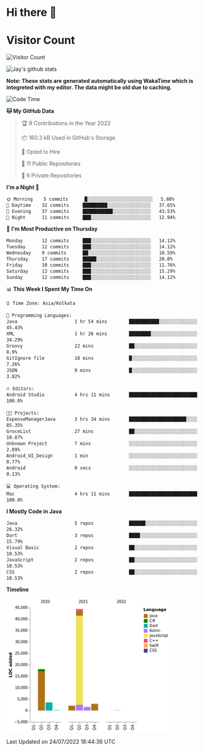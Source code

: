 # Hi there 👋 

# Visitor Count
![Visitor Count](https://profile-counter.glitch.me/jay-buddhdev/count.svg)

![Jay's github stats](https://github-readme-stats.vercel.app/api?username=jay-buddhdev&show_icons=true&theme=chartreuse-dark)

**Note: These stats are generated automatically using WakaTime which is integreted with my editor. The data might be old due to caching.**

<!--START_SECTION:waka-->
![Code Time](http://img.shields.io/badge/Code%20Time-127%20hrs%2011%20mins-blue)

**🐱 My GitHub Data** 

> 🏆 9 Contributions in the Year 2022
 > 
> 📦 160.3 kB Used in GitHub's Storage 
 > 
> 💼 Opted to Hire
 > 
> 📜 11 Public Repositories 
 > 
> 🔑 6 Private Repositories  
 > 
**I'm a Night 🦉** 

```text
🌞 Morning    5 commits      █░░░░░░░░░░░░░░░░░░░░░░░░   5.88% 
🌆 Daytime    32 commits     █████████░░░░░░░░░░░░░░░░   37.65% 
🌃 Evening    37 commits     ███████████░░░░░░░░░░░░░░   43.53% 
🌙 Night      11 commits     ███░░░░░░░░░░░░░░░░░░░░░░   12.94%

```
📅 **I'm Most Productive on Thursday** 

```text
Monday       12 commits     ███░░░░░░░░░░░░░░░░░░░░░░   14.12% 
Tuesday      12 commits     ███░░░░░░░░░░░░░░░░░░░░░░   14.12% 
Wednesday    9 commits      ██░░░░░░░░░░░░░░░░░░░░░░░   10.59% 
Thursday     17 commits     █████░░░░░░░░░░░░░░░░░░░░   20.0% 
Friday       10 commits     ███░░░░░░░░░░░░░░░░░░░░░░   11.76% 
Saturday     13 commits     ███░░░░░░░░░░░░░░░░░░░░░░   15.29% 
Sunday       12 commits     ███░░░░░░░░░░░░░░░░░░░░░░   14.12%

```


📊 **This Week I Spent My Time On** 

```text
⌚︎ Time Zone: Asia/Kolkata

💬 Programming Languages: 
Java                     1 hr 54 mins        ███████████░░░░░░░░░░░░░░   45.43% 
XML                      1 hr 26 mins        ████████░░░░░░░░░░░░░░░░░   34.29% 
Groovy                   22 mins             ██░░░░░░░░░░░░░░░░░░░░░░░   8.9% 
GitIgnore file           18 mins             █░░░░░░░░░░░░░░░░░░░░░░░░   7.26% 
JSON                     9 mins              █░░░░░░░░░░░░░░░░░░░░░░░░   3.82%

🔥 Editors: 
Android Studio           4 hrs 11 mins       █████████████████████████   100.0%

🐱‍💻 Projects: 
ExpenseManagerJava       3 hrs 34 mins       █████████████████████░░░░   85.35% 
GroceList                27 mins             ██░░░░░░░░░░░░░░░░░░░░░░░   10.87% 
Unknown Project          7 mins              ░░░░░░░░░░░░░░░░░░░░░░░░░   2.89% 
Android_UI_Design        1 min               ░░░░░░░░░░░░░░░░░░░░░░░░░   0.77% 
Android                  0 secs              ░░░░░░░░░░░░░░░░░░░░░░░░░   0.13%

💻 Operating System: 
Mac                      4 hrs 11 mins       █████████████████████████   100.0%

```

**I Mostly Code in Java** 

```text
Java                     5 repos             ██████░░░░░░░░░░░░░░░░░░░   26.32% 
Dart                     3 repos             ████░░░░░░░░░░░░░░░░░░░░░   15.79% 
Visual Basic             2 repos             ██░░░░░░░░░░░░░░░░░░░░░░░   10.53% 
JavaScript               2 repos             ██░░░░░░░░░░░░░░░░░░░░░░░   10.53% 
CSS                      2 repos             ██░░░░░░░░░░░░░░░░░░░░░░░   10.53%

```


**Timeline**

![Chart not found](https://raw.githubusercontent.com/jay-buddhdev/jay-buddhdev/master/charts/bar_graph.png) 


 Last Updated on 24/07/2022 18:44:36 UTC
<!--END_SECTION:waka-->


